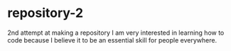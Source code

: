 # repository-2
2nd attempt at making a repository
I am very interested in learning how to code because I believe it to be an essential skill for people everywhere.

